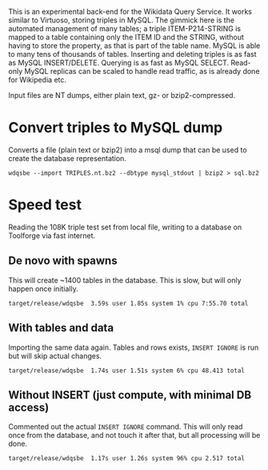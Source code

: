This is an experimental back-end for the Wikidata Query Service.
It works similar to Virtuoso, storing triples in MySQL.
The gimmick here is the automated management of many tables; a triple ITEM-P214-STRING is mapped to a table containing only the ITEM ID and the STRING, without having to store the property, as that is part of the table name.
MySQL is able to many tens of thousands of tables.
Inserting and deleting triples is as fast as MySQL INSERT/DELETE.
Querying is as fast as MySQL SELECT.
Read-only MySQL replicas can be scaled to handle read traffic, as is already done for Wikipedia etc.

Input files are NT dumps, either plain text, gz- or bzip2-compressed.

# Convert triples to MySQL dump
Converts a file (plain text or bzip2) into a msql dump that can be used to create the database representation.
```
wdqsbe --import TRIPLES.nt.bz2 --dbtype mysql_stdout | bzip2 > sql.bz2
```

# Speed test
Reading the 108K triple test set from local file, writing to a database on Toolforge via fast internet.

## De novo with spawns
This will create ~1400 tables in the database. This is slow, but will only happen once initially.
```
target/release/wdqsbe  3.59s user 1.85s system 1% cpu 7:55.70 total
```

## With tables and data
Importing the same data again. Tables and rows exists, `INSERT IGNORE` is run but will skip actual changes.
```
target/release/wdqsbe  1.74s user 1.51s system 6% cpu 48.413 total
```

## Without INSERT (just compute, with minimal DB access)
Commented out the actual `INSERT IGNORE` command. This will only read once from the database, and not touch it after that, but all processing will be done.
```
target/release/wdqsbe  1.17s user 1.26s system 96% cpu 2.517 total
```
